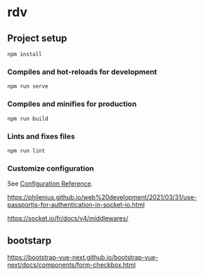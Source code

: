 # rdv

## Project setup
```
npm install
```

### Compiles and hot-reloads for development
```
npm run serve
```

### Compiles and minifies for production
```
npm run build
```

### Lints and fixes files
```
npm run lint
```

### Customize configuration
See [Configuration Reference](https://cli.vuejs.org/config/).

https://philenius.github.io/web%20development/2021/03/31/use-passportjs-for-authentication-in-socket-io.html

https://socket.io/fr/docs/v4/middlewares/

## bootstarp 
https://bootstrap-vue-next.github.io/bootstrap-vue-next/docs/components/form-checkbox.html
